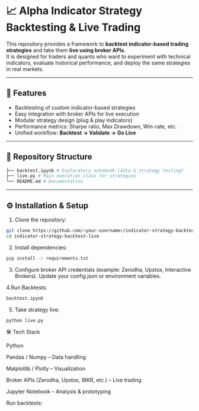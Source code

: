 # 📈 Alpha Indicator Strategy Backtesting & Live Trading

This repository provides a framework to **backtest indicator-based trading strategies** and take them **live using broker APIs**.  
It is designed for traders and quants who want to experiment with technical indicators, evaluate historical performance, and deploy the same strategies in real markets.  

---

## 🚀 Features
- Backtesting of custom indicator-based strategies  
- Easy integration with broker APIs for live execution  
- Modular strategy design (plug & play indicators)  
- Performance metrics: Sharpe ratio, Max Drawdown, Win-rate, etc.  
- Unified workflow: **Backtest → Validate → Go Live**  

---

## 📂 Repository Structure
```bash
├── backtest.ipynb # Exploratory notebook (data & strategy testing)
├── live.py # Main execution class for strategies
└── README.md # Documentation
```

---

## ⚙️ Installation & Setup  

1. Clone the repository:  
```bash
git clone https://github.com/<your-username>/indicator-strategy-backtest-live.git
cd indicator-strategy-backtest-live
```

2. Install dependencies: 
```bash
pip install -r requirements.txt
```

3. Configure broker API credentials (example: Zerodha, Upstox, Interactive Brokers).
   Update your config.json or environment variables.

4.Run Backtests:
```bash
backtest.ipynb
```

5. Take strategy live:
```bash
python live.py 
```


🛠 Tech Stack

Python

Pandas / Numpy – Data handling

Matplotlib / Plotly – Visualization

Broker APIs (Zerodha, Upstox, IBKR, etc.) – Live trading

Jupyter Notebook – Analysis & prototyping
   

Run backtests:

